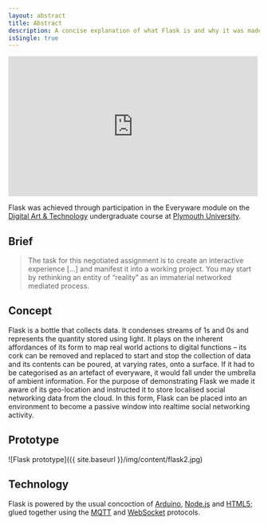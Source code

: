 ```yaml
---
layout: abstract
title: Abstract
description: A concise explanation of what Flask is and why it was made
isSingle: true
---
```


<div class="video-container">
<iframe src="http://player.vimeo.com/video/66462979?title=0&amp;byline=0&amp;portrait=0&amp;color=411b75" width="500" height="281" frameborder="0" webkitAllowFullScreen mozallowfullscreen allowFullScreen></iframe>
</div>

Flask was achieved through participation in the Everyware module on the [Digital Art & Technology](http://digitalartandtechnology.co.uk) undergraduate course at [Plymouth University](http://plymouth.ac.uk).

## Brief

> The task for this negotiated assignment is to create an interactive experience […] and manifest it into a working project. You may start by rethinking an entity of “reality” as an immaterial networked mediated process.

## Concept

Flask is a bottle that collects data. It condenses streams of 1s and 0s and represents the quantity stored using light. It plays on the inherent affordances of its form to map real world actions to digital functions – its cork can be removed and replaced to start and stop the collection of data and its contents can be poured, at varying rates, onto a surface. If it had to be categorised as an artefact of everyware, it would fall under the umbrella of ambient information. For the purpose of demonstrating Flask we made it aware of its geo-location and instructed it to store localised social networking data from the cloud. In this form, Flask can be placed into an environment to become a passive window into realtime social networking activity.

## Prototype

![Flask prototype]({{ site.baseurl }}/img/content/flask2.jpg)

<!-- Place video here -->

## Technology

Flask is powered by the usual concoction of [Arduino](http://arduino.cc), [Node.js](http://nodejs.org) and [HTML5](https://en.wikipedia.org/wiki/HTML5); glued together using the [MQTT](http://mqtt.org/) and [WebSocket](https://en.wikipedia.org/wiki/WebSocket) protocols.
